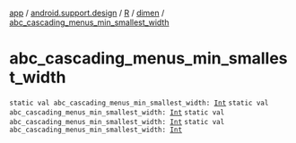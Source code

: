 [app](../../../index.md) / [android.support.design](../../index.md) / [R](../index.md) / [dimen](index.md) / [abc_cascading_menus_min_smallest_width](.)

# abc_cascading_menus_min_smallest_width

`static val abc_cascading_menus_min_smallest_width: `[`Int`](https://kotlinlang.org/api/latest/jvm/stdlib/kotlin/-int/index.html)
`static val abc_cascading_menus_min_smallest_width: `[`Int`](https://kotlinlang.org/api/latest/jvm/stdlib/kotlin/-int/index.html)
`static val abc_cascading_menus_min_smallest_width: `[`Int`](https://kotlinlang.org/api/latest/jvm/stdlib/kotlin/-int/index.html)
`static val abc_cascading_menus_min_smallest_width: `[`Int`](https://kotlinlang.org/api/latest/jvm/stdlib/kotlin/-int/index.html)